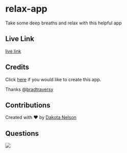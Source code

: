 # relax-app

Take some deep breaths and relax with this helpful app 

## Live Link

[live link](https://kotalilyy.github.io/relax-app/)

## Credits

Click [here](https://www.youtube.com/watch?v=l-1ZrU6avzI) if you would like to create this app.

Thanks @[bradtraversy](https://github.com/bradtraversy
)
## Contributions

Created with ❤️ by [Dakota Nelson](https://github.com/kotalilyy)

## Questions

<a href="mailto:kotalilyy@gmail.com?"><img src="https://img.shields.io/badge/gmail-%23DD0031.svg?&style=for-the-badge&logo=gmail&logoColor=white"/></a>
